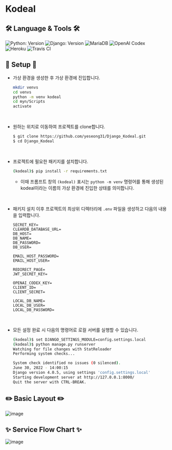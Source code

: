 # Kodeal

## 🛠️ Language & Tools  🛠️
![Python: Version](https://img.shields.io/badge/Python-3.10.5-3776AB.svg?logo=Python&logoColor=white)
![Django: Version](https://img.shields.io/badge/Django-4.0.6-092E20.svg?logo=Django&logoColor=white)
![MariaDB](https://img.shields.io/badge/MariaDB-003545.svg?logo=MariaDB&logoColor=white)
![OpenAI Codex](https://img.shields.io/badge/OpenAI-000000.svg?logo=OpenAI&logoColor=white)
![Heroku](https://img.shields.io/badge/Heroku-430098.svg?logo=Heroku&logoColor=white)
![Travis CI](https://img.shields.io/badge/TravisCI-3EAAAF.svg?logo=travis-ci&logoColor=white)

## 🔧 Setup 🔧

- 가상 환경을 생성한 후 가상 환경에 진입합니다.
  ```sh
  mkdir venvs
  cd venvs
  python -m venv kodeal
  cd myn/Scripts
  activate
  ```
<br>

- 원하는 위치로 이동하여 프로젝트를 clone합니다.
  ```bash
  $ git clone https://github.com/yeseong31/Django_Kodeal.git
  $ cd Django_Kodeal
  ```

<br>

- 프로젝트에 필요한 패키지를 설치합니다.
  ```bash
  (kodeal)$ pip install -r requirements.txt
  ```

  - 이때 프롬프트 창의 `(kodeal)` 표시는 `python -m venv` 명령어를 통해 생성된 kodeal이라는 이름의 가상 환경에 진입한 상태를 의미합니다. 
  
<br>

- 패키지 설치 이후 프로젝트의 최상위 디렉터리에 `.env` 파일을 생성하고 다음의 내용을 입력합니다.
  ```
  SECRET_KEY=
  CLEARDB_DATABASE_URL=
  DB_HOST=
  DB_NAME=
  DB_PASSWORD=
  DB_USER=
  
  EMAIL_HOST_PASSWORD=
  EMAIL_HOST_USER=
  
  REDIRECT_PAGE=
  JWT_SECRET_KEY=
  
  OPENAI_CODEX_KEY=
  CLIENT_ID=
  CLIENT_SECRET=
  
  LOCAL_DB_NAME=
  LOCAL_DB_USER=
  LOCAL_DB_PASSWORD=
  ```

<br>

- 모든 설정 완료 시 다음의 명령어로 로컬 서버를 실행할 수 있습니다.
  ```bash
  (kodeal)$ set DJANGO_SETTINGS_MODULE=config.settings.local
  (kodeal)$ python manage.py runserver
  Watching for file changes with StatReloader
  Performing system checks...

  System check identified no issues (0 silenced).
  June 30, 2022 - 14:00:15
  Django version 4.0.5, using settings 'config.settings.local'
  Starting development server at http://127.0.0.1:8000/
  Quit the server with CTRL-BREAK.
  ```
  
## ✏️ Basic Layout ✏️
![image](https://user-images.githubusercontent.com/66625672/161430320-a59ec796-0448-45ce-b3ae-b048ecff6dd6.png)

## ✨ Service Flow Chart ✨ 
![image](https://user-images.githubusercontent.com/66625672/161430423-24ca87f0-f526-4441-a7b7-eb92199d6af8.png)

